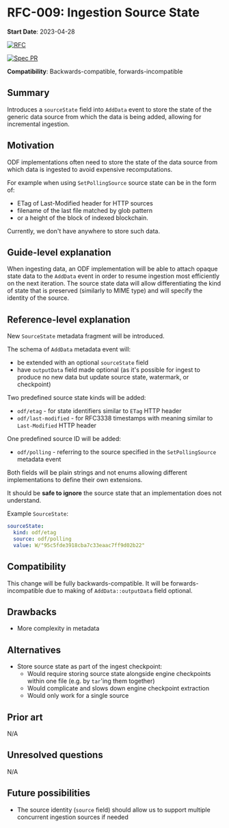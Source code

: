 # RFC-009: Ingestion Source State

**Start Date**: 2023-04-28

[![RFC](https://img.shields.io/github/issues/detail/state/kamu-data/open-data-fabric/50?label=RFC%20Status)](https://github.com/kamu-data/open-data-fabric/issues/50)

[![Spec PR](https://img.shields.io/github/pulls/detail/state/kamu-data/open-data-fabric/51?label=Spec%20PR)](https://github.com/kamu-data/open-data-fabric/pull/51)

**Compatibility**: Backwards-compatible, forwards-incompatible

## Summary
Introduces a `sourceState` field into `AddData` event to store the state of the generic data source from which the data is being added, allowing for incremental ingestion.

## Motivation
ODF implementations often need to store the state of the data source from which data is ingested to avoid expensive recomputations.

For example when using `SetPollingSource` source state can be in the form of:
- ETag of Last-Modified header for HTTP sources
- filename of the last file matched by glob pattern
- or a height of the block of indexed blockchain.

Currently, we don't have anywhere to store such data.

## Guide-level explanation
When ingesting data, an ODF implementation will be able to attach opaque state data to the `AddData` event in order to resume ingestion most efficiently on the next iteration. The source state data will allow differentiating the kind of state that is preserved (similarly to MIME type) and will specify the identity of the source.

## Reference-level explanation
New `SourceState` metadata fragment will be introduced.

The schema of `AddData` metadata event will:
- be extended with an optional `sourceState` field
- have `outputData` field made optional (as it's possible for ingest to produce no new data but update source state, watermark, or checkpoint)

Two predefined source state kinds will be added:
- `odf/etag` - for state identifiers similar to `ETag` HTTP header
- `odf/last-modified` - for RFC3338 timestamps with meaning similar to `Last-Modified` HTTP header

One predefined source ID will be added:
- `odf/polling` - referring to the source specified in the `SetPollingSource` metadata event

Both fields will be plain strings and not enums allowing different implementations to define their own extensions.

It should be **safe to ignore** the source state that an implementation does not understand.

Example `SourceState`:

```yaml
sourceState:
  kind: odf/etag
  source: odf/polling
  value: W/"95c5fde3918cba7c33eaac7ff9d02b22"
```

## Compatibility
This change will be fully backwards-compatible. It will be forwards-incompatible due to making of `AddData::outputData` field optional.

## Drawbacks
- More complexity in metadata

## Alternatives
- Store source state as part of the ingest checkpoint:
  - Would require storing source state alongside engine checkpoints within one file (e.g. by `tar`'ing them together)
  - Would complicate and slows down engine checkpoint extraction
  - Would only work for a single source

## Prior art
N/A

## Unresolved questions
N/A

## Future possibilities
- The source identity (`source` field) should allow us to support multiple concurrent ingestion sources if needed
